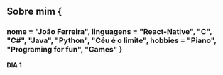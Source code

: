 <h2> <b> Sobre mim  <b>{ </h2>
<h3>     nome = "João Ferreira", 
         linguagens = "React-Native", "C", "C#", "Java", "Python", "Céu é o limite", 
         hobbies = "Piano", "Programing for fun", "Games"
    }
</h3>

<footer> DIA 1 </footer>
